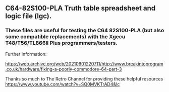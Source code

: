 ## C64-82S100-PLA Truth table spreadsheet and logic file (lgc).

### These files are useful for testing the C64 82S100-PLA (but also some compatible replacements) with the Xgecu T48/T56/TL866II Plus programmers/testers.

Further information:

https://web.archive.org/web/20210601220711/http://www.breakintoprogram.co.uk/hardware/fixing-a-poorly-commodore-64-part-3

Thanks so much to The Retro Channel for providing these helpful resources https://www.youtube.com/watch?v=SQ0MVKTrAD4&lc

